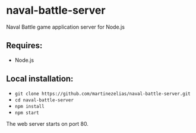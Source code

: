 # naval-battle-server
Naval Battle game application server for Node.js

## Requires:
* Node.js

## Local installation:
* ```git clone https://github.com/martinezelias/naval-battle-server.git```
* ```cd naval-battle-server```
* ```npm install```
* ```npm start```

The web server starts on port 80.
